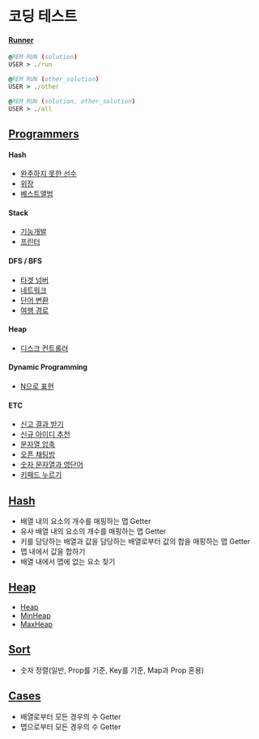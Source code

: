 # 코딩 테스트

#### [Runner](https://github.com/bya2/coding/blob/main/src/runner.mjs)

```bat
@REM RUN (solution)
USER > ./run
```

```bat
@REM RUN (other_solution)
USER > ./other
```

```bat
@REM RUN (solution, other_solution)
USER > ./all
```

## [Programmers](https://github.com/bya2/coding/tree/main/src/programmers)

#### Hash

- [완주하지 못한 선수](https://github.com/bya2/coding/blob/main/src/programmers/Hash/%EC%99%84%EC%A3%BC%ED%95%98%EC%A7%80%20%EB%AA%BB%ED%95%9C%20%EC%84%A0%EC%88%98.mjs)
- [위장](https://github.com/bya2/coding/blob/main/src/programmers/Hash/%EC%9C%84%EC%9E%A5.mjs)
- [베스트앨범](https://github.com/bya2/coding/blob/main/src/programmers/Hash/%EB%B2%A0%EC%8A%A4%ED%8A%B8%EC%95%A8%EB%B2%94.mjs)

#### Stack

- [기능개발](./src/programmers/Stack/%EA%B8%B0%EB%8A%A5%EA%B0%9C%EB%B0%9C.mjs)
- [프린터](./src/programmers/Stack/%ED%94%84%EB%A6%B0%ED%84%B0.mjs)

#### DFS / BFS

- [타겟 넘버](https://github.com/bya2/coding/blob/main/src/programmers/%ED%83%80%EA%B2%9F%20%EB%84%98%EB%B2%84.mjs)
- [네트워크](https://github.com/bya2/coding/blob/main/src/programmers/%EB%84%A4%ED%8A%B8%EC%9B%8C%ED%81%AC.mjs)
- [단어 변환](https://github.com/bya2/coding/blob/main/src/programmers/%EB%8B%A8%EC%96%B4%20%EB%B3%80%ED%99%98.mjs)
- [여행 경로](https://github.com/bya2/coding/blob/main/src/programmers/%EC%97%AC%ED%96%89%20%EA%B2%BD%EB%A1%9C.mjs)

#### Heap

- [디스크 컨트롤러](https://github.com/bya2/coding/blob/main/src/programmers/%EB%94%94%EC%8A%A4%ED%81%AC%20%EC%BB%A8%ED%8A%B8%EB%A1%A4%EB%9F%AC.mjs)

#### Dynamic Programming

- [N으로 표현](https://github.com/bya2/coding/blob/main/src/programmers/N%EC%9C%BC%EB%A1%9C%20%ED%91%9C%ED%98%84.mjs)

#### ETC

- [신고 결과 받기](https://github.com/bya2/coding/blob/main/src/programmers/%EC%8B%A0%EA%B3%A0%20%EA%B2%B0%EA%B3%BC%20%EB%B0%9B%EA%B8%B0.mjs)
- [신규 아이디 추천](https://github.com/bya2/coding/blob/main/src/programmers/%EC%8B%A0%EA%B7%9C%20%EC%95%84%EC%9D%B4%EB%94%94%20%EC%B6%94%EC%B2%9C.mjs)
- [문자열 압축](./src/programmers/%EB%AC%B8%EC%9E%90%EC%97%B4%20%EC%95%95%EC%B6%95.mjs)
- [오픈 채팅방](./src/programmers/%EC%98%A4%ED%94%88%20%EC%B1%84%ED%8C%85%EB%B0%A9.mjs)
- [숫자 문자열과 영단어](./src/programmers/%EC%88%AB%EC%9E%90%20%EB%AC%B8%EC%9E%90%EC%97%B4%EA%B3%BC%20%EC%98%81%EB%8B%A8%EC%96%B4.mjs)
- [키패드 누르기](./src/programmers/%ED%82%A4%ED%8C%A8%EB%93%9C%20%EB%88%84%EB%A5%B4%EA%B8%B0.mjs)

## [Hash](https://github.com/bya2/coding/blob/main/src/Hash/index.mjs)

- 배열 내의 요소의 개수를 매핑하는 맵 Getter
- 유사 배열 내의 요소의 개수를 매핑하는 맵 Getter
- 키를 담당하는 배열과 값을 담당하는 배열로부터 값의 합을 매핑하는 맵 Getter
- 맵 내에서 값을 합하기
- 배열 내에서 맵에 없는 요소 찾기

## [Heap](https://github.com/bya2/coding/tree/main/src/Heap)

- [Heap](https://github.com/bya2/coding/blob/main/src/Heap/index.mjs)
- [MinHeap](https://github.com/bya2/coding/blob/main/src/Heap/MinHeap.mjs)
- [MaxHeap](https://github.com/bya2/coding/blob/main/src/Heap/MaxHeap.mjs)

## [Sort](https://github.com/bya2/coding/blob/main/src/Sort/index.mjs)

- 숫자 정렬(일반, Prop를 기준, Key를 기준, Map과 Prop 혼용)

## [Cases](https://github.com/bya2/coding/blob/main/src/Cases/index.mjs)

- 배열로부터 모든 경우의 수 Getter
- 맵으로부터 모든 경우의 수 Getter
